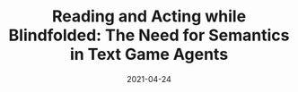 ---
title: "Reading and Acting while Blindfolded: The Need for Semantics in Text Game Agents"
date: 2021-04-24
draft: false
post_type: publication
authors: [shunyuy, karthikn, matthewh]
venue: NAACL 2021
tags: []

code: https://github.com/princeton-nlp/blindfold-textgame
link: https://arxiv.org/abs/2103.13552
site: https://www.microsoft.com/en-us/research/blog/building-stronger-semantic-understanding-into-text-game-reinforcement-learning-agents/
image: https://www.microsoft.com/en-us/research/uploads/prod/2021/06/1400x788_Text_based_games_animation_new.gif
---